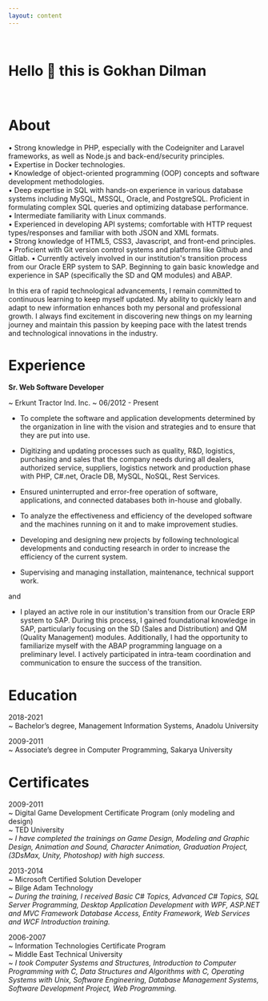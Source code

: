 ```yaml
---
layout: content
---
```

<br>

# Hello 👋 this is Gokhan Dilman
<br>

# About
• Strong knowledge in PHP, especially with the Codeigniter and Laravel frameworks, as well as Node.js and back-end/security principles.  
• Expertise in Docker technologies.  
• Knowledge of object-oriented programming (OOP) concepts and software development methodologies.  
• Deep expertise in SQL with hands-on experience in various database systems including MySQL, MSSQL, Oracle, and PostgreSQL. Proficient in formulating complex SQL queries and optimizing database performance.  
• Intermediate familiarity with Linux commands.  
• Experienced in developing API systems; comfortable with HTTP request types/responses and familiar with both JSON and XML formats.  
• Strong knowledge of HTML5, CSS3, Javascript, and front-end principles.  
• Proficient with Git version control systems and platforms like Github and Gitlab.
• Currently actively involved in our institution's transition process from our Oracle ERP system to SAP. Beginning to gain basic knowledge and experience in SAP (specifically the SD and QM modules) and ABAP.

In this era of rapid technological advancements, I remain committed to continuous learning to keep myself updated. My ability to quickly learn and adapt to new information enhances both my personal and professional growth. I always find excitement in discovering new things on my learning journey and maintain this passion by keeping pace with the latest trends and technological innovations in the industry.

# Experience

**Sr. Web Software Developer**

~ Erkunt Tractor Ind. Inc.
~ 06/2012 - Present

- To complete the software and application developments determined by the organization in line with the vision and strategies and to ensure that they are put into use.

- Digitizing and updating processes such as quality, R&D, logistics, purchasing and sales that the company needs during all dealers, authorized service, suppliers, logistics network and production phase with PHP, C#.net, Oracle DB, MySQL, NoSQL, Rest Services.

- Ensured uninterrupted and error-free operation of software, applications, and connected databases both in-house and globally.

- To analyze the effectiveness and efficiency of the developed software and the machines running on it and to make improvement studies.

- Developing and designing new projects by following technological developments and conducting research in order to increase the efficiency of the current system.

- Supervising and managing installation, maintenance, technical support work.



and

- I played an active role in our institution's transition from our Oracle ERP system to SAP. During this process, I gained foundational knowledge in SAP, particularly focusing on the SD (Sales and Distribution) and QM (Quality Management) modules. Additionally, I had the opportunity to familiarize myself with the ABAP programming language on a preliminary level. I actively participated in intra-team coordination and communication to ensure the success of the transition.


# Education

2018-2021  
~ Bachelor’s degree, Management Information Systems, Anadolu University
<br>

2009-2011  
~ Associate’s degree  in  Computer Programming,  Sakarya University


#  Certificates

2009-2011  
~ Digital Game Development Certificate Program (only modeling and design)
<br>
~ TED University
<br>
~ *I have completed the trainings on Game Design, Modeling and Graphic Design, Animation and Sound, Character Animation, Graduation Project, (3DsMax, Unity, Photoshop) with high success.*
<br>

2013-2014  
~ Microsoft Certified Solution Developer
<br>
~ Bilge Adam Technology
<br>
~ *During the training, I received Basic C# Topics, Advanced C# Topics, SQL Server Programming, Desktop Application Development with WPF, ASP.NET and MVC Framework Database Access, Entity Framework, Web Services and WCF Introduction training.*
<br>

2006-2007  
~ Information Technologies Certificate Program
<br>
~ Middle East Technical University
<br>
~ *I took Computer Systems and Structures, Introduction to Computer Programming with C, Data Structures and Algorithms with C, Operating Systems with Unix, Software Engineering, Database Management Systems, Software Development Project, Web Programming.*

